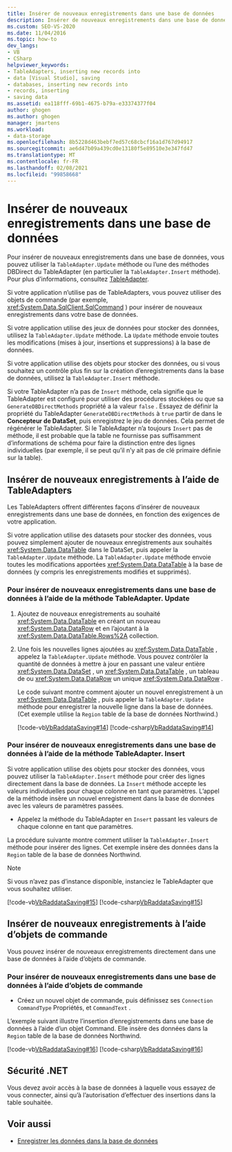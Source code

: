 ```yaml
---
title: Insérer de nouveaux enregistrements dans une base de données
description: Insérer de nouveaux enregistrements dans une base de données à l’aide de la méthode TableAdapter. Update, de l’une des méthodes DBDirect du TableAdapter ou des objets de commande.
ms.custom: SEO-VS-2020
ms.date: 11/04/2016
ms.topic: how-to
dev_langs:
- VB
- CSharp
helpviewer_keywords:
- TableAdapters, inserting new records into
- data [Visual Studio], saving
- databases, inserting new records into
- records, inserting
- saving data
ms.assetid: ea118fff-69b1-4675-b79a-e33374377f04
author: ghogen
ms.author: ghogen
manager: jmartens
ms.workload:
- data-storage
ms.openlocfilehash: 8b5228d463bebf7ed57c68cbcf16a1d767d94917
ms.sourcegitcommit: ae6d47b09a439cd0e13180f5e89510e3e347fd47
ms.translationtype: MT
ms.contentlocale: fr-FR
ms.lasthandoff: 02/08/2021
ms.locfileid: "99858668"
---
```

# <a name="insert-new-records-into-a-database"></a>Insérer de nouveaux enregistrements dans une base de données

Pour insérer de nouveaux enregistrements dans une base de données, vous pouvez utiliser la `TableAdapter.Update` méthode ou l’une des méthodes DBDirect du TableAdapter (en particulier la `TableAdapter.Insert` méthode). Pour plus d’informations, consultez [TableAdapter](../data-tools/create-and-configure-tableadapters.md).

Si votre application n’utilise pas de TableAdapters, vous pouvez utiliser des objets de commande (par exemple,  <xref:System.Data.SqlClient.SqlCommand> ) pour insérer de nouveaux enregistrements dans votre base de données.

Si votre application utilise des jeux de données pour stocker des données, utilisez la `TableAdapter.Update` méthode. La `Update` méthode envoie toutes les modifications (mises à jour, insertions et suppressions) à la base de données.

Si votre application utilise des objets pour stocker des données, ou si vous souhaitez un contrôle plus fin sur la création d’enregistrements dans la base de données, utilisez la `TableAdapter.Insert` méthode.

Si votre TableAdapter n’a pas de `Insert` méthode, cela signifie que le TableAdapter est configuré pour utiliser des procédures stockées ou que sa `GenerateDBDirectMethods` propriété a la valeur `false` . Essayez de définir la propriété du TableAdapter `GenerateDBDirectMethods` à `true` partir de dans le **Concepteur de DataSet**, puis enregistrez le jeu de données. Cela permet de régénérer le TableAdapter. Si le TableAdapter n’a toujours `Insert` pas de méthode, il est probable que la table ne fournisse pas suffisamment d’informations de schéma pour faire la distinction entre des lignes individuelles (par exemple, il se peut qu’il n’y ait pas de clé primaire définie sur la table).

## <a name="insert-new-records-by-using-tableadapters"></a>Insérer de nouveaux enregistrements à l’aide de TableAdapters

Les TableAdapters offrent différentes façons d’insérer de nouveaux enregistrements dans une base de données, en fonction des exigences de votre application.

Si votre application utilise des datasets pour stocker des données, vous pouvez simplement ajouter de nouveaux enregistrements aux souhaités <xref:System.Data.DataTable> dans le DataSet, puis appeler la `TableAdapter.Update` méthode. La `TableAdapter.Update` méthode envoie toutes les modifications apportées <xref:System.Data.DataTable> à la base de données (y compris les enregistrements modifiés et supprimés).

### <a name="to-insert-new-records-into-a-database-by-using-the-tableadapterupdate-method"></a>Pour insérer de nouveaux enregistrements dans une base de données à l’aide de la méthode TableAdapter. Update

1. Ajoutez de nouveaux enregistrements au souhaité <xref:System.Data.DataTable> en créant un nouveau <xref:System.Data.DataRow> et en l’ajoutant à la <xref:System.Data.DataTable.Rows%2A> collection.

2. Une fois les nouvelles lignes ajoutées au <xref:System.Data.DataTable> , appelez la `TableAdapter.Update` méthode. Vous pouvez contrôler la quantité de données à mettre à jour en passant une valeur entière <xref:System.Data.DataSet> , un <xref:System.Data.DataTable> , un tableau de ou <xref:System.Data.DataRow> un unique <xref:System.Data.DataRow> .

   Le code suivant montre comment ajouter un nouvel enregistrement à un <xref:System.Data.DataTable> , puis appeler la `TableAdapter.Update` méthode pour enregistrer la nouvelle ligne dans la base de données. (Cet exemple utilise la `Region` table de la base de données Northwind.)

   [!code-vb[VbRaddataSaving#14](../data-tools/codesnippet/VisualBasic/insert-new-records-into-a-database_1.vb)]
   [!code-csharp[VbRaddataSaving#14](../data-tools/codesnippet/CSharp/insert-new-records-into-a-database_1.cs)]

### <a name="to-insert-new-records-into-a-database-by-using-the-tableadapterinsert-method"></a>Pour insérer de nouveaux enregistrements dans une base de données à l’aide de la méthode TableAdapter. Insert

Si votre application utilise des objets pour stocker des données, vous pouvez utiliser la `TableAdapter.Insert` méthode pour créer des lignes directement dans la base de données. La `Insert` méthode accepte les valeurs individuelles pour chaque colonne en tant que paramètres. L’appel de la méthode insère un nouvel enregistrement dans la base de données avec les valeurs de paramètres passées.

- Appelez la méthode du TableAdapter en `Insert` passant les valeurs de chaque colonne en tant que paramètres.

La procédure suivante montre comment utiliser la `TableAdapter.Insert` méthode pour insérer des lignes. Cet exemple insère des données dans la `Region` table de la base de données Northwind.

> [!NOTE]
> Si vous n’avez pas d’instance disponible, instanciez le TableAdapter que vous souhaitez utiliser.

[!code-vb[VbRaddataSaving#15](../data-tools/codesnippet/VisualBasic/insert-new-records-into-a-database_2.vb)]
[!code-csharp[VbRaddataSaving#15](../data-tools/codesnippet/CSharp/insert-new-records-into-a-database_2.cs)]

## <a name="insert-new-records-by-using-command-objects"></a>Insérer de nouveaux enregistrements à l’aide d’objets de commande

Vous pouvez insérer de nouveaux enregistrements directement dans une base de données à l’aide d’objets de commande.

### <a name="to-insert-new-records-into-a-database-by-using-command-objects"></a>Pour insérer de nouveaux enregistrements dans une base de données à l’aide d’objets de commande

- Créez un nouvel objet de commande, puis définissez ses `Connection` `CommandType` Propriétés, et `CommandText` .

L’exemple suivant illustre l’insertion d’enregistrements dans une base de données à l’aide d’un objet Command. Elle insère des données dans la `Region` table de la base de données Northwind.

[!code-vb[VbRaddataSaving#16](../data-tools/codesnippet/VisualBasic/insert-new-records-into-a-database_3.vb)]
[!code-csharp[VbRaddataSaving#16](../data-tools/codesnippet/CSharp/insert-new-records-into-a-database_3.cs)]

## <a name="net-security"></a>Sécurité .NET

Vous devez avoir accès à la base de données à laquelle vous essayez de vous connecter, ainsi qu’à l’autorisation d’effectuer des insertions dans la table souhaitée.

## <a name="see-also"></a>Voir aussi

- [Enregistrer les données dans la base de données](../data-tools/save-data-back-to-the-database.md)
